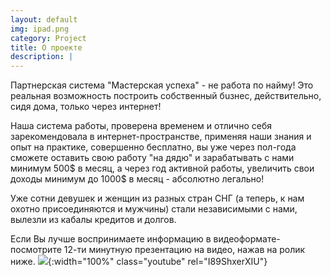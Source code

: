 ```yaml
---
layout: default
img: ipad.png
category: Project
title: О проекте
description: |
---
```

Партнерская система "Мастерская успеха" - не рaбота по найму! Это реальная возможность построить собственный бuзнес, действительно, сидя дома, только через интернет!  

Наша система работы, проверена временем и отлично себя зарекомендовала в интернет-пространстве, применяя наши знания и опыт на практике,  совершенно бесплатно, вы уже через пол-года сможете оставить свою работу "на дядю" и зарабатывать с нами минимум 500$ в месяц, а через год активной работы, увеличить свои доходы минимум до 1000$ в месяц - абсолютно легально!
 
Уже сотни девушек и женщин из разных стран СНГ (а теперь, к нам охотно присоединяются и мужчины) стали независимыми с нами, вылезли из кабалы крeдитов и долгов.

Если Вы лучше воспринимаете информацию в видеоформате-посмотрите 12-ти минутную презентацию на видео, нажав на ролик ниже.
![](http://img.youtube.com/vi/I89ShxerXIU/maxresdefault.jpg){:width="100%" class="youtube" rel="I89ShxerXIU"}